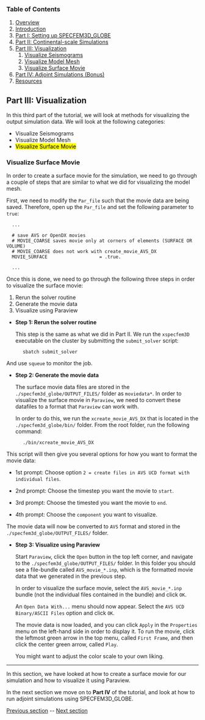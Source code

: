 ### Table of Contents
1. [Overview](/index.md)
2. [Introduction](/intro_specfem.md)
3. [Part I: Setting up SPECFEM3D_GLOBE](/setup_specfem3d.md)
4. [Part II: Continental-scale Simulations](/prepare_data.md)
5. [Part III: Visualization](/vis_seismo.md)
    1. [Visualize Seismograms](/vis_seismo.md)
    2. [Visualize Model Mesh](/vis_mesh.md)
    3. [Visualize Surface Movie](/vis_movie.md)
6. [Part IV: Adjoint Simulations (Bonus)](/run_adj_solver.md)
7. [Resources](resources.md)


## Part III: Visualization

In this third part of the tutorial, we will look at methods for visualizing the
output simulation data. We will look at the following categories:

* Visualize Seismograms
* Visualize Model Mesh
* <mark>Visualize Surface Movie</mark>

### Visualize Surface Movie

In order to create a surface movie for the simulation, we need to go through a
couple of steps that are similar to what we did for visualizing the model mesh.

First, we need to modify the `Par_file` such that the movie data are being
saved. Therefore, open up the `Par_file` and set the following parameter to
`true`:

      ...

      # save AVS or OpenDX movies
      # MOVIE_COARSE saves movie only at corners of elements (SURFACE OR VOLUME)
      # MOVIE_COARSE does not work with create_movie_AVS_DX
      MOVIE_SURFACE                   = .true.

      ...

Once this is done, we need to go through the following three steps in order to
visualize the surface movie:

1. Rerun the solver routine
2. Generate the movie data
3. Visualize using Paraview

* **Step 1: Rerun the solver routine**

  This step is the same as what we did in Part II. We run the `xspecfem3D`
  executable on the cluster by submitting the `submit_solver` script:

```shell
      sbatch submit_solver
```
  And use `squeue` to monitor the job.


* **Step 2: Generate the movie data**

  The surface movie data files are stored in the
  `./specfem3d_globe/OUTPUT_FILES/` folder as `moviedata*`. In order to
  visualize the surface movie in `Paraview`, we need to convert these datafiles
  to a format that `Paraview` can work with.

  In order to do this, we run the `xcreate_movie_AVS_DX` that is located in the
  `./specfem3d_globe/bin/` folder. From the root folder, run the following
  command:

```shell
      ./bin/xcreate_movie_AVS_DX
```

  This script will then give you several options for how you want to format the
  movie data:

  * 1st prompt: Choose option `2 = create files in AVS UCD format with 
    individual files`.

  * 2nd prompt: Choose the timestep you want the movie to `start`.

  * 3rd prompt: Choose the timested you want the movie to `end`.

  * 4th prompt: Choose the `component` you want to visualize.

  The movie data will now be converted to `AVS` format and stored in the
  `./specfem3d_globe/OUTPUT_FILES/` folder.

* **Step 3: Visualize using Paraview**

  Start `Paraview`, click the `Open` button in the top left corner, and
  navigate to the `./specfem3d_globe/OUTPUT_FILES/` folder. In this folder you
  should see a file-bundle called `AVS_movie_*.inp`, which is the formatted
  movie data that we generated in the previous step.

  In order to visualize the surface movie, select the `AVS_movie_*.inp` bundle
  (not the individual files contained in the bundle) and click `OK`.
  
  An `Open Data With...` menu should now appear. Select the `AVS UCD
  Binary/ASCII Files` option and click `OK`.

  The movie data is now loaded, and you can click `Apply` in the `Properties`
  menu on the left-hand side in order to display it. To run the movie, click
  the leftmost green arrow in the top menu, called `First Frame`, and then
  click the center green arrow, called `Play`.

  You might want to adjust the color scale to your own liking.

---
In this section, we have looked at how to create a surface movie for our
simulation and how to visualize it using Paraview.

In the next section we move on to **Part IV** of the tutorial, and look at how
to run adjoint simulations using SPECFEM3D_GLOBE.

[Previous section](/vis_mesh.md) -- [Next section](/run_adj_solver.md)
